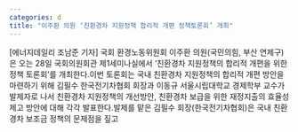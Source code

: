 ```yaml
---
categories: d
title: "이주환 의원 ‘친환경차 지원정책 합리적 개편 정책토론회’ 개최"
---
```

[에너지데일리 조남준 기자] 국회 환경노동위원회 이주환 의원(국민의힘, 부산 연제구)은 오는 28일 국회의원회관 제1세미나실에서 ‘친환경차 지원정책의 합리적 개편을 위한 정책 토론회’를 개최한다.이번 토론회는 국내 친환경차 지원정책의 합리적 개편 방안을 마련하기 위해 김필수 한국전기차협회 회장과 이동규 서울시립대학교 경제학부 교수가 발제자로 나서 친환경차 지원정책의 개선방안, 친환경차 보급을 위한 재정지출의 효율성 제고 방안에 대해 각각 발표한다.발제를 맡은 김필수 회장(한국전기차협회)은 국내 친환경차 보조금 정책의 문제점을 짚고
